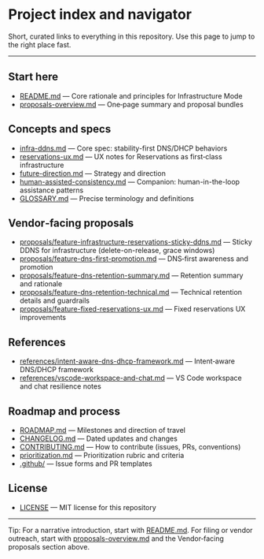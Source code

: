 # Project index and navigator

Short, curated links to everything in this repository. Use this page to jump to the right place fast.

---

## Start here
- [README.md](./README.md) — Core rationale and principles for Infrastructure Mode
- [proposals-overview.md](./proposals-overview.md) — One‑page summary and proposal bundles

## Concepts and specs
- [infra-ddns.md](./infra-ddns.md) — Core spec: stability-first DNS/DHCP behaviors
- [reservations-ux.md](./reservations-ux.md) — UX notes for Reservations as first‑class infrastructure
- [future-direction.md](./future-direction.md) — Strategy and direction
- [human-assisted-consistency.md](./human-assisted-consistency.md) — Companion: human-in-the-loop assistance patterns
- [GLOSSARY.md](./GLOSSARY.md) — Precise terminology and definitions

## Vendor‑facing proposals
- [proposals/feature-infrastructure-reservations-sticky-ddns.md](./proposals/feature-infrastructure-reservations-sticky-ddns.md) — Sticky DDNS for infrastructure (delete-on-release, grace windows)
- [proposals/feature-dns-first-promotion.md](./proposals/feature-dns-first-promotion.md) — DNS‑first awareness and promotion
- [proposals/feature-dns-retention-summary.md](./proposals/feature-dns-retention-summary.md) — Retention summary and rationale
- [proposals/feature-dns-retention-technical.md](./proposals/feature-dns-retention-technical.md) — Technical retention details and guardrails
- [proposals/feature-fixed-reservations-ux.md](./proposals/feature-fixed-reservations-ux.md) — Fixed reservations UX improvements

## References
- [references/intent-aware-dns-dhcp-framework.md](./references/intent-aware-dns-dhcp-framework.md) — Intent‑aware DNS/DHCP framework
- [references/vscode-workspace-and-chat.md](./references/vscode-workspace-and-chat.md) — VS Code workspace and chat resilience notes

## Roadmap and process
- [ROADMAP.md](./ROADMAP.md) — Milestones and direction of travel
- [CHANGELOG.md](./CHANGELOG.md) — Dated updates and changes
- [CONTRIBUTING.md](./CONTRIBUTING.md) — How to contribute (issues, PRs, conventions)
- [prioritization.md](./prioritization.md) — Prioritization rubric and criteria
- [.github/](./.github/) — Issue forms and PR templates

## License
- [LICENSE](./LICENSE) — MIT license for this repository

---

Tip: For a narrative introduction, start with [README.md](./README.md). For filing or vendor outreach, start with [proposals-overview.md](./proposals-overview.md) and the Vendor‑facing proposals section above.
